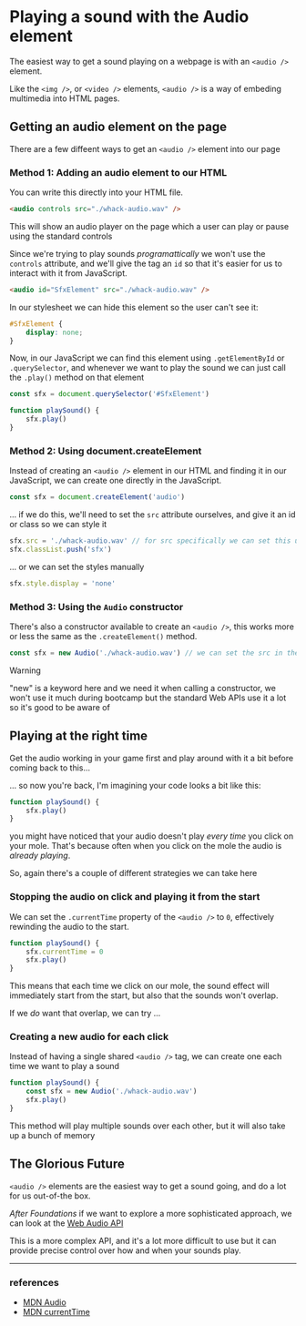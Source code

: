 # Playing a sound with the Audio element

The easiest way to get a sound playing on a webpage is with an `<audio />` element.

Like the `<img />`, or `<video />` elements, `<audio />` is a way of embeding multimedia
into HTML pages.

## Getting an audio element on the page

There are a few diffeent ways to get an `<audio />` element into our page

### Method 1: Adding an audio element to our HTML

You can write this directly into your HTML file.
```html
<audio controls src="./whack-audio.wav" />
```
This will show an audio player on the page which a user can play or pause using the standard controls

Since we're trying to play sounds _programattically_ we won't use the `controls` attribute, and we'll
give the tag an `id` so that it's easier for us to interact with it from JavaScript.
```html
<audio id="SfxElement" src="./whack-audio.wav" />
```
In our stylesheet we can hide this element so the user can't see it:
```css
#SfxElement { 
    display: none;
}
```
Now, in our JavaScript we can find this element using `.getElementById` or `.querySelector`, and whenever
we want to play the sound we can just call the `.play()` method on that element
```js
const sfx = document.querySelector('#SfxElement')

function playSound() {
    sfx.play()
}
```

### Method 2: Using document.createElement

Instead of creating an `<audio />` element in our HTML and finding it in our JavaScript, we can create one directly in the JavaScript.
```js
const sfx = document.createElement('audio')
```
... if we do this, we'll need to set the `src` attribute ourselves, and give it an id or class so we can style it
```js
sfx.src = './whack-audio.wav' // for src specifically we can set this using `.setAttribute('src' ...)` or with `.src = ...`
sfx.classList.push('sfx')
```
... or we can set the styles manually
```js
sfx.style.display = 'none'
```

### Method 3: Using the `Audio` constructor

There's also a constructor available to create an `<audio />`, this works more or less the same as the `.createElement()` method.
```js
const sfx = new Audio('./whack-audio.wav') // we can set the src in the constructor
```

> [!WARNING]
> 
> "new" is a keyword here and we need it when calling a constructor, we won't use it much during
> bootcamp but the standard Web APIs use it a lot so it's good to be aware of


## Playing at the right time

Get the audio working in your game first and play around with it a bit before coming back to this...

... so now you're back, I'm imagining your code looks a bit like this:

```js
function playSound() {
    sfx.play()
}
```

you might have noticed that your audio doesn't play _every time_ you click on
your mole. That's because often when you click on the mole the audio is _already
playing_.

So, again there's a couple of different strategies we can take here

### Stopping the audio on click and playing it from the start

We can set the `.currentTime` property of the `<audio />` to `0`, effectively
rewinding the audio to the start.

```js
function playSound() {
    sfx.currentTime = 0
    sfx.play()
}
```
This means that each time we click on our mole, the sound effect will immediately
start from the start, but also that the sounds won't overlap.

If we _do_ want that overlap, we can try ...

### Creating a new audio for each click

Instead of having a single shared `<audio />` tag, we can create one each time we want to 
play a sound
```js
function playSound() {
    const sfx = new Audio('./whack-audio.wav')
    sfx.play()
}
```
This method will play multiple sounds over each other, but it will also take up a bunch of memory

## The Glorious Future

`<audio />` elements are the easiest way to get a sound going, and do a lot for us out-of-the box.

_After Foundations_ if we want to explore a more sophisticated approach, we can look at the [Web Audio API](https://developer.mozilla.org/en-US/docs/Web/API/Web_Audio_API) 

This is a more complex API, and it's a lot more difficult to use but it can provide precise control over
how and when your sounds play.

---

### references

- [MDN Audio](https://developer.mozilla.org/en-US/docs/Web/HTML/Element/audio)
- [MDN currentTime](https://developer.mozilla.org/en-US/docs/Web/API/HTMLMediaElement/currentTime)
